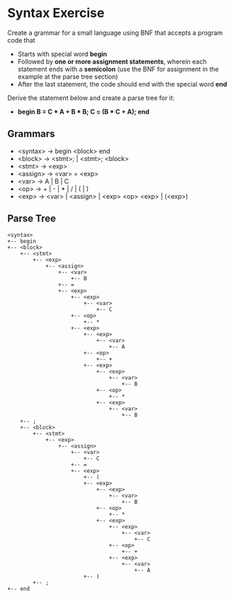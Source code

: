 # Syntax Exercise

Create a grammar for a small language using BNF that accepts a program code that
* Starts with  special word **begin**
* Followed by **one or more assignment statements**, wherein each statement ends with a **semicolon** (use the BNF for assignment in the example at the parse tree section)
* After the last statement, the code should end with the special word **end**

Derive the statement below and create a parse tree for it:
* **begin B = C * A + B * B; C = (B * C + A); end**


## Grammars
* &lt;syntax&gt; -> begin &lt;block&gt; end
* &lt;block&gt; -> &lt;stmt&gt;; | &lt;stmt&gt;; &lt;block&gt;
* &lt;stmt&gt; -> &lt;exp&gt;
* &lt;assign&gt; -> &lt;var&gt; = &lt;exp&gt;
* &lt;var&gt; -> A | B | C
* &lt;op&gt; -> + | - | * | / | ( | )
* &lt;exp&gt; -> &lt;var&gt; | &lt;assign&gt; | &lt;exp&gt; &lt;op&gt; &lt;exp&gt; | (&lt;exp&gt;)


## Parse Tree
```
<syntax>
+-- begin
+-- <block>
    +-- <stmt>
        +-- <exp>
            +-- <assign>
                +-- <var>
                    +-- B
                +-- =
                +-- <exp>
                    +-- <exp>
                        +-- <var>
                            +-- C
                    +-- <op>
                        +-- *
                    +-- <exp>
                        +-- <exp>
                            +-- <var>
                                +-- A
                        +-- <op>
                            +-- +
                        +-- <exp>
                            +-- <exp>
                                +-- <var>
                                    +-- B
                            +-- <op>
                                +-- *
                            +-- <exp>
                                +-- <var>
                                    +-- B
    +-- ;
    +-- <block>
        +-- <stmt>
            +-- <exp>
                +-- <assign>
                    +-- <var>
                        +-- C
                    +-- =
                    +-- <exp>
                        +-- (
                        +-- <exp>
                            +-- <exp>
                                +-- <var>
                                    +-- B
                            +-- <op>
                                +-- *
                            +-- <exp>
                                +-- <exp>
                                    +-- <var>
                                        +-- C
                                +-- <op>
                                    +-- +
                                +-- <exp>
                                    +-- <var>
                                        +-- A
                        +-- )
        +-- ;
+-- end
```

